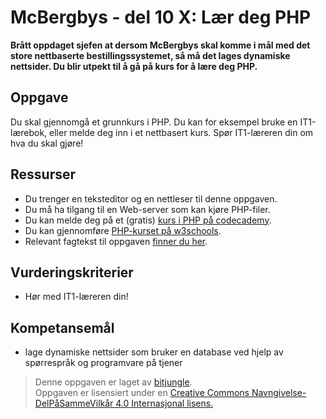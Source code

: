# McBergbys - del 10 X: Lær deg PHP

**Brått oppdaget sjefen at dersom McBergbys skal komme i mål med det store nettbaserte bestillingssystemet, så må det lages dynamiske nettsider. Du blir utpekt til å gå på kurs for å lære deg PHP.**

## Oppgave

Du skal gjennomgå et grunnkurs i PHP. Du kan for eksempel bruke en IT1-lærebok, eller melde deg inn i et nettbasert kurs. Spør IT1-læreren din om hva du skal gjøre!

## Ressurser

* Du trenger en teksteditor og en nettleser til denne oppgaven.
* Du må ha tilgang til en Web-server som kan kjøre PHP-filer.
* Du kan melde deg på et (gratis) [kurs i PHP på codecademy](https://www.codecademy.com/).
* Du kan gjennomføre [PHP-kurset på w3schools](https://www.w3schools.com/php/default.asp).
* Relevant fagtekst til oppgaven [finner du her](https://github.com/fagstoff/IT1/blob/master/Fagtekster/databaser/04.%20PHP.md).

## Vurderingskriterier

* Hør med IT1-læreren din!

## Kompetansemål

* lage dynamiske nettsider som bruker en database ved hjelp av spørrespråk og programvare på tjener

>Denne oppgaven er laget av [bitjungle](https://github.com/bitjungle).  
>Oppgaven er lisensiert under en
>[Creative Commons Navngivelse-DelPåSammeVilkår 4.0 Internasjonal lisens.
](http://creativecommons.org/licenses/by-sa/4.0/)
